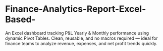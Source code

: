 # Finance-Analytics-Report-Excel-Based-
An Excel dashboard tracking P&amp;L Yearly &amp; Monthly performance using dynamic Pivot Tables. Clean, reusable, and no macros required — ideal for finance teams to analyze revenue, expenses, and net profit trends quickly.
